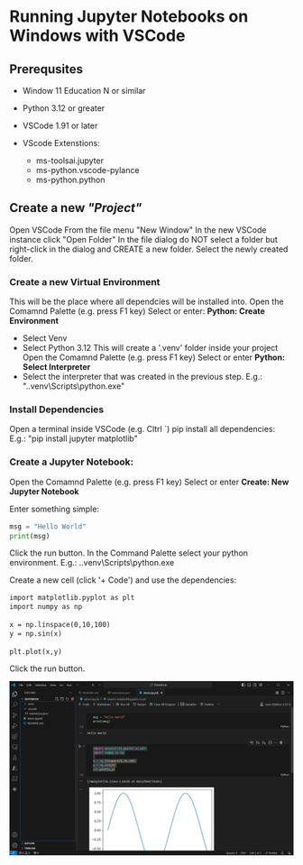 # Running Jupyter Notebooks on Windows with VSCode
## Prerequsites
- Window 11 Education N or similar
- Python 3.12 or greater
- VSCode 1.91 or later

- VScode Extenstions:
    - ms-toolsai.jupyter
    - ms-python.vscode-pylance
    - ms-python.python

## Create a new _"Project"_
Open VSCode
From the file menu "New Window"
In the new VSCode instance click "Open Folder"
In the file dialog do NOT select a folder but right-click in the dialog and CREATE a new folder.
Select the newly created folder. 

### Create a new Virtual Environment
This will be the place where all dependcies will be installed into.
Open the Comamnd Palette (e.g. press F1 key) 
Select or enter: __Python: Create Environment__
- Select Venv
- Select Python 3.12
This will create a '.venv' folder inside your project
Open the Comamnd Palette (e.g. press F1 key) 
Select or enter __Python: Select Interpreter__
- Select the interpreter that was created in the previous step. E.g.: ".\.venv\Scripts\python.exe"

### Install Dependencies
Open a terminal inside VSCode (e.g. Cltrl `)
pip install all dependencies: E.g.: "pip install jupyter matplotlib"

### Create a Jupyter Notebook:
Open the Comamnd Palette (e.g. press F1 key) 
Select or enter __Create: New Jupyter Notebook__

Enter something simple:
```python
msg = "Hello World"
print(msg)
```

Click the run button. In the Command Palette select your python environment. E.g.: .\.venv\Scripts\python.exe

Create a new cell (click '+ Code') and use the dependencies:

```
import matplotlib.pyplot as plt
import numpy as np

x = np.linspace(0,10,100)
y = np.sin(x)

plt.plot(x,y)
```
Click the run button.

![VSCode](images/vscode.png)
